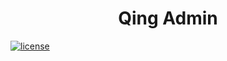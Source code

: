 <div align="center">
  <h1>Qing Admin</h1>
</div>

[![license](https://img.shields.io/badge/license-MIT-green.svg)](./LICENSE)